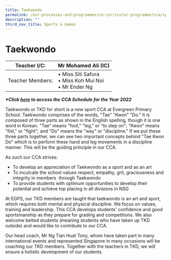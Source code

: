 ```yaml
---
title: Taekwondo
permalink: /our-processes-and-programmes/co-curricular-programme/cca/sports-n-games/taekwondo
description: ""
third_nav_title: Sports & Games
---
```

# **Taekwondo**

| Teacher I/C:   	| Mr Mohamed Ali (IC) 	|
|---	|---	|
| Teacher Members:  	| • Miss Siti Safura<br>• Miss Koh Mui Noi<br>• Mr Ender Ng 	|



**_\*Click [here](https://docs.google.com/document/d/19yQQeYbcNUBPsW_j2nrgEeGdv8sUMdf_e79um_QsFDM/edit) to access the CCA Schedule for the Year 2022_**

Taekwondo or TKD for short is a new sport CCA at Evergreen Primary School. Taekwondo comprises of the words, "Tae" "Kwon" "Do." It is composed of three parts as shown in the English spelling, though it is one word in Korean. "Tae" means "foot," "leg," or "to step on"; "Kwon" means "fist," or "fight"; and "Do" means the "way" or "discipline." If we put these three parts together, we can see two important concepts behind "Tae Kwon Do" which is to perform these hand and leg movements in a discipline manner. This will be the guiding principle in our CCA.

As such our CCA strives:

* To develop an appreciation of Taekwondo as a sport and as an art
* To inculcate the school values respect, empathy, grit, graciousness and integrity in members  through Taekwondo
* To provide students with optimum opportunities to develop their potential and achieve top placing in all divisions in NSG

At EGPS, our TKD members are taught that taekwondo is an art and sport, which requires both mental and physical discipline. We focus on values, training and leadership. This CCA develops students’ confidence and good sportsmanship as they prepare for grading and competitions. We also welcome belted students (meaning students who have taken up TKD outside) and would like to contribute to our CCA.

Our head coach, Mr Ng Tian Huat Tony, whom have taken part in many international events and represented Singapore in many occasions will be coaching our TKD members. Together with the teachers in TKD, we will ensure a holistic development of our students.
